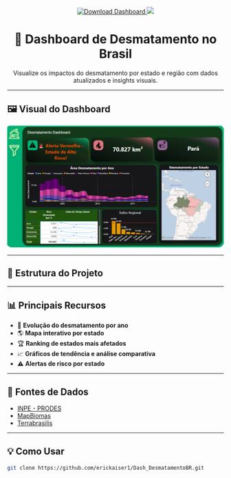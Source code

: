 <p align="center">
  <a href="https://app.powerbi.com/groups/me/reports/216293a3-9b8e-4c67-bad5-83faf7b581cd?ctid=dee74457-d751-4011-a5c4-44560cf8b415&pbi_source=linkShare&bookmarkGuid=db918c5a-637b-4a60-a163-e2d062e2bb23">
    <img src="https://img.shields.io/badge/Download%20PBIX-Dashboard-brightgreen?style=for-the-badge&logo=powerbi" alt="Download Dashboard"/>
  </a>
  <a href="https://app.powerbi.com/groups/me/reports/216293a3-9b8e-4c67-bad5-83faf7b581cd?ctid=dee74457-d751-4011-a5c4-44560cf8b415&pbi_source=linkShare&bookmarkGuid=d0d533ff-cf3e-4913-b012-75e43c508776">
    <img src="https://img.shields.io/badge/Abrir%20no%20Power%20BI-Online-blue?style=for-the-badge&logo=powerbi&logoColor=white"/>
  </a>
</p>

<h1 align="center">🌳 Dashboard de Desmatamento no Brasil</h1>

<p align="center">Visualize os impactos do desmatamento por estado e região com dados atualizados e insights visuais.</p>

---

## 🖼️ Visual do Dashboard

<p align="center">
  <img src="tb.png" alt="Dashboard Preview" width="800px"/>
</p>

---

## 📂 Estrutura do Projeto


---

## 📊 Principais Recursos

- 📆 **Evolução do desmatamento por ano**
- 🌎 **Mapa interativo por estado**
- 🏆 **Ranking de estados mais afetados**
- 📈 **Gráficos de tendência e análise comparativa**
- ⚠️ **Alertas de risco por estado**

---

## 🧩 Fontes de Dados

- [INPE - PRODES](http://www.obt.inpe.br/OBT/assuntos/programas/amazonia/prodes)
- [MapBiomas](https://mapbiomas.org/)
- [Terrabrasilis](http://terrabrasilis.dpi.inpe.br/)

---

## 💡 Como Usar

```bash
git clone https://github.com/erickaiser1/Dash_DesmatamentoBR.git


